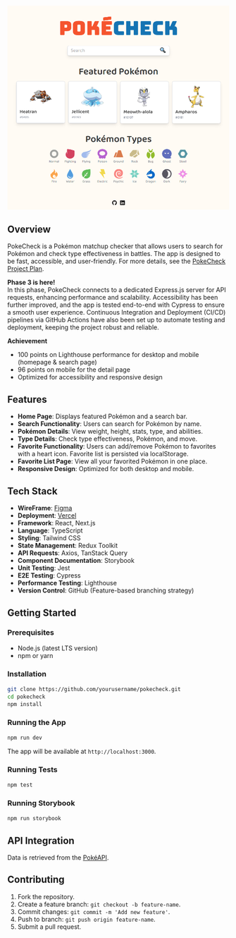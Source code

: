 ![PokeCheck Screenshot](public/pokecheck-screenshot.png)

## Overview
PokeCheck is a Pokémon matchup checker that allows users to search for Pokémon and check type effectiveness in battles. The app is designed to be fast, accessible, and user-friendly. For more details, see the [PokeCheck Project Plan](https://github.com/kizuyoko/pokecheck/blob/master/PokeCheck%20Project%20Plan.md).

**Phase 3 is here!**  
In this phase, PokeCheck connects to a dedicated Express.js server for API requests, enhancing performance and scalability. Accessibility has been further improved, and the app is tested end-to-end with Cypress to ensure a smooth user experience. Continuous Integration and Deployment (CI/CD) pipelines via GitHub Actions have also been set up to automate testing and deployment, keeping the project robust and reliable.

**Achievement**
- 100 points on Lighthouse performance for desktop and mobile (homepage & search page)
- 96 points on mobile for the detail page
- Optimized for accessibility and responsive design

## Features
- **Home Page**: Displays featured Pokémon and a search bar.
- **Search Functionality**: Users can search for Pokémon by name.
- **Pokémon Details**: View weight, height, stats, type, and abilities.
- **Type Details**: Check type effectiveness, Pokémon, and move.
- **Favorite Functionality**: Users can add/remove Pokémon to favorites with a heart icon. Favorite list is persisted via localStorage.
- **Favorite List Page**: View all your favorited Pokémon in one place.
- **Responsive Design**: Optimized for both desktop and mobile.

## Tech Stack
- **WireFrame**: [Figma](https://www.figma.com/design/6vT6cOZT5kekdrCWPMHMnK/PokeCheck?node-id=0-1&t=PuoJ8J6K6oqqGOL6-1)
- **Deployment**: [Vercel](https://pokecheck-two.vercel.app/)
- **Framework**: React, Next.js
- **Language**: TypeScript
- **Styling**: Tailwind CSS
- **State Management**: Redux Toolkit
- **API Requests**: Axios, TanStack Query
- **Component Documentation**: Storybook
- **Unit Testing**: Jest
- **E2E Testing**: Cypress
- **Performance Testing**: Lighthouse
- **Version Control**: GitHub (Feature-based branching strategy)

## Getting Started

### Prerequisites
- Node.js (latest LTS version)
- npm or yarn

### Installation
```sh
git clone https://github.com/yourusername/pokecheck.git
cd pokecheck
npm install
```

### Running the App
```sh
npm run dev
```
The app will be available at `http://localhost:3000`.

### Running Tests
```sh
npm test
```
### Running Storybook
```sh
npm run storybook
```

## API Integration
Data is retrieved from the [PokéAPI](https://pokeapi.co).

## Contributing
1. Fork the repository.
2. Create a feature branch: `git checkout -b feature-name`.
3. Commit changes: `git commit -m 'Add new feature'`.
4. Push to branch: `git push origin feature-name`.
5. Submit a pull request.